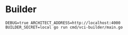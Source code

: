 # Builder

```
DEBUG=true ARCHITECT_ADDRESS=http://localhost:4000 BUILDER_SECRET=local go run cmd/vci-builder/main.go
```
